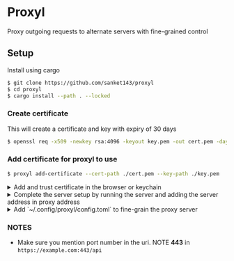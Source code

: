 # Proxyl
Proxy outgoing requests to alternate servers with fine-grained control


## Setup
Install using cargo
```sh
$ git clone https://github.com/sanket143/proxyl
$ cd proxyl
$ cargo install --path . --locked
```
### Create certificate
This will create a certificate and key with expiry of 30 days
```sh
$ openssl req -x509 -newkey rsa:4096 -keyout key.pem -out cert.pem -days 30 -subj "/C=ZZ/ST=ZZ/L=ZZ/O=Proxyl/CN=Proxyl"
```
### Add certificate for proxyl to use
```sh
$ proxyl add-certificate --cert-path ./cert.pem --key-path ./key.pem
```

<details>
  <summary>
    Add and trust certificate in the browser or keychain
  </summary>
  
![image](https://github.com/sanket143/proxyl/assets/26973649/012fc3cb-60db-434d-a72e-cbbbf230373f)
![image](https://github.com/sanket143/proxyl/assets/26973649/e602ed9a-3aa1-4dca-8377-465527f62471)
</details>
<details>
  <summary>
    Complete the server setup by running the server and adding the server address in proxy address
  </summary>

  ![image](https://github.com/sanket143/proxyl/assets/26973649/91c1b8a9-55e2-4b95-8688-65b6c50ece27)
</details>

<details>
  <summary>
    Add `~/.config/proxyl/config.toml` to fine-grain the proxy server
  </summary>

Example:
  ```toml
# Rules are the fundamental part of the configuration
# If the request matches any of the defined rule, it'll redirect the request to the said url
[rules.example-sanket143]
uri = "https://example.com:443/api"
method = "POST"
redirect_to = "http://localhost:3000/api"
headers = { "origin" = "https://example.com" }
body_re = "username=sanket143" # regex that will be applied with the content of the request body
enabled = false # whether the rule is active or not, by default the value is `true`
  ```

If there happened to be multiple rules with similar attributes, it can become repetitive.
In that case, we can define config and extend those in the rules
```toml
[config.example]
uri = "https://example.com:443/api"
method = "POST"
redirect_to = "http://localhost:3000/api"
headers = { "origin" = "https://example.com" }

[rules.example-sanket143]
config = "example"
body_re = "username=sanket143"

[rules.example-octacat]
config = "example"
body_re = "username=octacat"
enabled = false
```
</details>

### NOTES
- Make sure you mention port number in the uri. NOTE **443** in `https://example.com:443/api`
